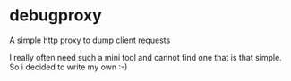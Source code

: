 # debugproxy
A simple http proxy to dump client requests

I really often need such a mini tool and cannot find one that is that simple. So i decided to write my own :-)